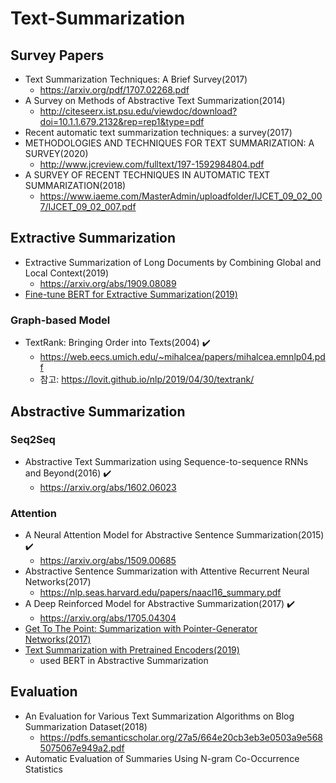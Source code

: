 # Text-Summarization
## Survey Papers
* Text Summarization Techniques: A Brief Survey(2017)
    - https://arxiv.org/pdf/1707.02268.pdf
* A Survey on Methods of Abstractive Text Summarization(2014)
    - http://citeseerx.ist.psu.edu/viewdoc/download?doi=10.1.1.679.2132&rep=rep1&type=pdf
* Recent automatic text summarization techniques: a survey(2017)
* METHODOLOGIES AND TECHNIQUES FOR TEXT SUMMARIZATION: A SURVEY(2020)
    - http://www.jcreview.com/fulltext/197-1592984804.pdf
* A SURVEY OF RECENT TECHNIQUES IN AUTOMATIC TEXT SUMMARIZATION(2018)
    - https://www.iaeme.com/MasterAdmin/uploadfolder/IJCET_09_02_007/IJCET_09_02_007.pdf

## Extractive Summarization
* Extractive Summarization of Long Documents by Combining Global and Local Context(2019)
    - https://arxiv.org/abs/1909.08089
* [Fine-tune BERT for Extractive Summarization(2019)](https://arxiv.org/abs/1903.10318)
### Graph-based Model
- TextRank: Bringing Order into Texts(2004) ✔️
    - https://web.eecs.umich.edu/~mihalcea/papers/mihalcea.emnlp04.pdf
    - 참고: https://lovit.github.io/nlp/2019/04/30/textrank/

    
## Abstractive Summarization
### Seq2Seq
* Abstractive Text Summarization using Sequence-to-sequence RNNs and Beyond(2016) ✔️
    - https://arxiv.org/abs/1602.06023
### Attention
* A Neural Attention Model for Abstractive Sentence Summarization(2015) ✔️
    - https://arxiv.org/abs/1509.00685
* Abstractive Sentence Summarization with Attentive Recurrent Neural Networks(2017)
    - https://nlp.seas.harvard.edu/papers/naacl16_summary.pdf
* A Deep Reinforced Model for Abstractive Summarization(2017) ✔️
    - https://arxiv.org/abs/1705.04304
* [Get To The Point: Summarization with Pointer-Generator Networks(2017)](https://arxiv.org/abs/1704.04368)
* [Text Summarization with Pretrained Encoders(2019)](https://arxiv.org/pdf/1908.08345.pdf)
    - used BERT in Abstractive Summarization

## Evaluation
* An Evaluation for Various Text Summarization Algorithms on Blog Summarization Dataset(2018)
    - https://pdfs.semanticscholar.org/27a5/664e20cb3eb3e0503a9e5685075067e949a2.pdf
* Automatic Evaluation of Summaries Using N-gram Co-Occurrence Statistics
